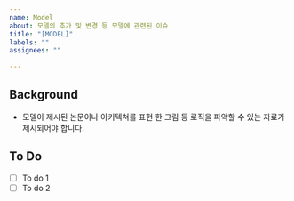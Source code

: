 ```yaml
---
name: Model
about: 모델의 추가 및 변경 등 모델에 관련된 이슈
title: "[MODEL]"
labels: ""
assignees: ""

---
```


## Background
- 모델이 제시된 논문이나 아키텍쳐를 표현 한 그림 등 로직을 파악할 수 있는 자료가 제시되어야 합니다.

## To Do
- [ ] To do 1
- [ ] To do 2